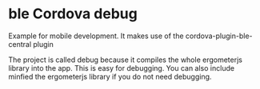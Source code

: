 # ble Cordova debug

Example for mobile development. It makes use of the cordova-plugin-ble-central plugin

The project is called debug because it compiles the whole ergometerjs library into the app. This is easy for debugging. You can also include minfied the ergometerjs library if you do not need debugging.

